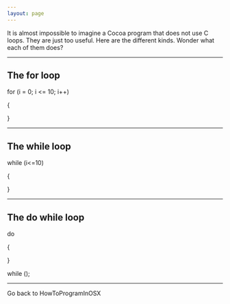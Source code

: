 ```yaml
---
layout: page
---
```


It is almost impossible to imagine a Cocoa program that does not use C loops.  They are just too useful.  Here are the different kinds.  Wonder what each of them does?

----
The for loop
----
    
for (i = 0; i <= 10; i++)

{

}


----
The while loop
----
    
while (i<=10)

{

}

----
The do while loop
----
    
do

{

}

while ();

----



Go back to HowToProgramInOSX
